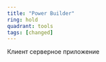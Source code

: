 ```yaml
---
title: "Power Builder"
ring: hold
quadrant: tools
tags: [changed]
---
```


Клиент серверное приложение